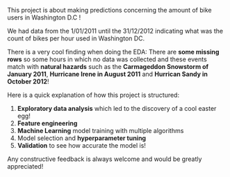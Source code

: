 This project is about making predictions concerning the amount of bike users in Washington D.C !

We had data from the 1/01/2011 until the 31/12/2012 indicating what was the count of bikes per hour used in Washington DC.

There is a very cool finding when doing the EDA: There are **some missing rows** so some hours in which no data was collected and these events match with **natural hazards** such as the **Carmageddon Snowstorm of January 2011**, **Hurricane Irene in August 2011** and **Hurrican Sandy in October 2012**!


Here is a quick explanation of how this project is structured:
1) **Exploratory data analysis** which led to the discovery of a cool easter egg!
2) **Feature engineering** 
3) **Machine Learning** model training with multiple algorithms
4) Model selection and **hyperparameter tuning**
5) **Validation** to see how accurate the model is!

Any constructive feedback is always welcome and would be greatly appreciated!
